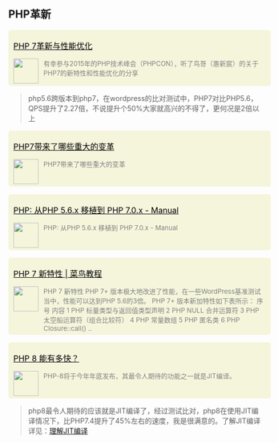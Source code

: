 

## PHP革新

<div name="section_div" style="background-color:#f5f5dc;padding:5px 10px;width:100%;border-radius:5px;margin-top:15px;"><div><p><font size=3 style="color:black;"><a href="undefined" _target="blank" style="color:black;">PHP 7革新与性能优化</a></font></p></div><div style="display:flex;display:-webkit-flex;"><div style="width:50px;"><img style="width:50px;" src="https://mp.weixin.qq.com/favicon.ico" /></div><div style="flex:1;-webkit-flex:1;padding-left:10px;overflow:hidden;"><font size=2 color=grey>有幸参与2015年的PHP技术峰会（PHPCON），听了鸟哥（惠新宸）的关于PHP7的新特性和性能优化的分享</font></div></div></div>

> php5.6跨版本到php7，在wordpress的比对测试中，PHP7对比PHP5.6，QPS提升了2.27倍，不说提升个50%大家就高兴的不得了，更何况是2倍以上

<div name="section_div" style="background-color:#f5f5dc;padding:5px 10px;width:100%;border-radius:5px;margin-top:15px;"><div><p><font size=3 style="color:black;"><a href="undefined" _target="blank" style="color:black;">PHP7带来了哪些重大的变革</a></font></p></div><div style="display:flex;display:-webkit-flex;"><div style="width:50px;"><img style="width:50px;" src="https://mp.weixin.qq.com/favicon.ico" /></div><div style="flex:1;-webkit-flex:1;padding-left:10px;overflow:hidden;"><font size=2 color=grey>PHP7带来了哪些重大的变革</font></div></div></div>

<div name="section_div" style="background-color:#f5f5dc;padding:5px 10px;width:100%;border-radius:5px;margin-top:15px;"><div><p><font size=3 style="color:black;"><a href="undefined" _target="blank" style="color:black;">PHP: 从PHP 5.6.x 移植到 PHP 7.0.x - Manual</a></font></p></div><div style="display:flex;display:-webkit-flex;"><div style="width:50px;"><img style="width:50px;" src="https://www.php.net/favicon.ico" /></div><div style="flex:1;-webkit-flex:1;padding-left:10px;overflow:hidden;"><font size=2 color=grey>PHP: 从PHP 5.6.x 移植到 PHP 7.0.x - Manual</font></div></div></div>

<div name="section_div" style="background-color:#f5f5dc;padding:5px 10px;width:100%;border-radius:5px;margin-top:15px;"><div><p><font size=3 style="color:black;"><a href="undefined" _target="blank" style="color:black;">PHP 7 新特性 | 菜鸟教程</a></font></p></div><div style="display:flex;display:-webkit-flex;"><div style="width:50px;"><img style="width:50px;" src="https://www.runoob.com/favicon.ico" /></div><div style="flex:1;-webkit-flex:1;padding-left:10px;overflow:hidden;"><font size=2 color=grey>PHP 7 新特性 PHP 7+ 版本极大地改进了性能，在一些WordPress基准测试当中，性能可以达到PHP 5.6的3倍。 PHP 7+ 版本新加特性如下表所示：    序号 内容   1 PHP 标量类型与返回值类型声明   2  PHP NULL 合并运算符     3  PHP 太空船运算符（组合比较符）     4  PHP 常量数组     5  PHP 匿名类     6  PHP Closure::call()   ..</font></div></div></div>

<div name="section_div" style="background-color:#f5f5dc;padding:5px 10px;width:100%;border-radius:5px;margin-top:15px;"><div><p><font size=3 style="color:black;"><a href="undefined" _target="blank" style="color:black;">PHP 8 能有多快？</a></font></p></div><div style="display:flex;display:-webkit-flex;"><div style="width:50px;"><img style="width:50px;" src="https://mp.weixin.qq.com/favicon.ico" /></div><div style="flex:1;-webkit-flex:1;padding-left:10px;overflow:hidden;"><font size=2 color=grey>PHP-8将于今年年底发布，其最令人期待的功能之一就是JIT编译。</font></div></div></div>

> php8最令人期待的应该就是JIT编译了，经过测试比对，php8在使用JIT编译情况下，比PHP7.4提升了45%左右的速度，我是很满意的。了解JIT编译详见：[理解JIT编译](http://www.9ong.com/#/互联网/知识点/理解JIT编译)










